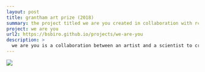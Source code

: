 ```yaml
---
layout: post
title: grantham art prize (2018)
summary: the project titled we are you created in collaboration with rca student miyuki oka was first displayed at the grantham art prize exhibition in 2019
project: we are you
url2: https://bsbiro.github.io/projects/we-are-you
description: >
  we are you is a collaboration between an artist and a scientist to create a piece of artwork that refelcets on the issues associated with climate change. we are you is a sculptural piece and a video footage raising awareness of coral bleaching by bringing the issue closer to the viewers.<br><br>location: main entrance, imperial college london<br>dates: 25-28 april 2019
---
```


<div class="slideshow-container">
<img src="https://bsbiro.github.io/exh1.jpg">
</div>
